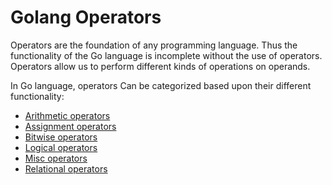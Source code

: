 # Golang Operators

Operators are the foundation of any programming language.
Thus the functionality of the Go language is incomplete without the use of operators.
Operators allow us to perform different kinds of operations on operands.

In Go language, operators Can be categorized based upon their different functionality:

- [Arithmetic operators](./operators/arithmetic.md)
- [Assignment operators](./operators/assignment.md)
- [Bitwise operators](./operators/bitwise.md)
- [Logical operators](./operators/logical.md)
- [Misc operators](./operators/misc.md)
- [Relational operators](./operators/relational.md)
